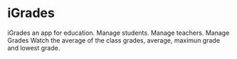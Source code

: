 iGrades
=======
iGrades an app for education.
Manage students.
Manage teachers.
Manage Grades
Watch the average of the class grades, average, maximun grade and lowest grade.

